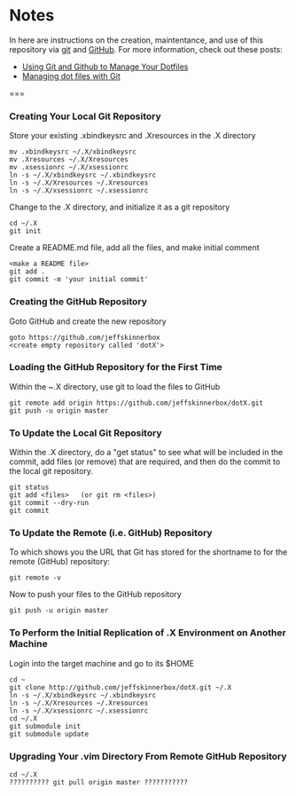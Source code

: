 # Notes
In here are instructions on the creation, maintentance, and use of this repository
via [git][01] and [GitHub][02].  For more information, check out these posts:
* [Using Git and Github to Manage Your Dotfiles][03]
* [Managing dot files with Git][04]

===

### Creating Your Local Git Repository
Store your existing .xbindkeysrc and .Xresources in the .X directory

    mv .xbindkeysrc ~/.X/xbindkeysrc
    mv .Xresources ~/.X/Xresources
    mv .xsessionrc ~/.X/xsessionrc
    ln -s ~/.X/xbindkeysrc ~/.xbindkeysrc
    ln -s ~/.X/Xresources ~/.Xresources
    ln -s ~/.X/xsessionrc ~/.xsessionrc

Change to the .X directory, and initialize it as a git repository

    cd ~/.X
    git init

Create a README.md file, add all the files, and make initial comment

    <make a README file>
    git add .
    git commit -m 'your initial commit'

### Creating the GitHub Repository
Goto GitHub and create the new repository

    goto https://github.com/jeffskinnerbox
    <create empty repository called 'dotX'>

### Loading the GitHub Repository for the First Time
Within the ~.X directory, use git to load the files to GitHub

    git remote add origin https://github.com/jeffskinnerbox/dotX.git
    git push -u origin master

### To Update the Local Git Repository
Within the .X directory, do a "get status" to see what will be included in the commit,
add files (or remove) that are required, and then do the commit to the local git repository.

    git status
    git add <files>   (or git rm <files>)
    git commit --dry-run
    git commit

### To Update the Remote (i.e. GitHub) Repository
To which shows you the URL that Git has stored for the shortname to for
the remote (GitHub) repository:

    git remote -v

Now to push your files to the GitHub repository

    git push -u origin master

### To Perform the Initial Replication of .X Environment on Another Machine
Login into the target machine and go to its $HOME

    cd ~
    git clone http://github.com/jeffskinnerbox/dotX.git ~/.X
    ln -s ~/.X/xbindkeysrc ~/.xbindkeysrc
    ln -s ~/.X/Xresources ~/.Xresources
    ln -s ~/.X/xsessionrc ~/.xsessionrc
    cd ~/.X
    git submodule init
    git submodule update

### Upgrading Your .vim Directory From Remote GitHub Repository

    cd ~/.X
    ?????????? git pull origin master ???????????



[01]:http://git-scm.com/
[02]:https://github.com/
[03]:http://blog.smalleycreative.com/tutorials/using-git-and-github-to-manage-your-dotfiles/
[04]:http://blog.sanctum.geek.nz/managing-dot-files-with-git/
